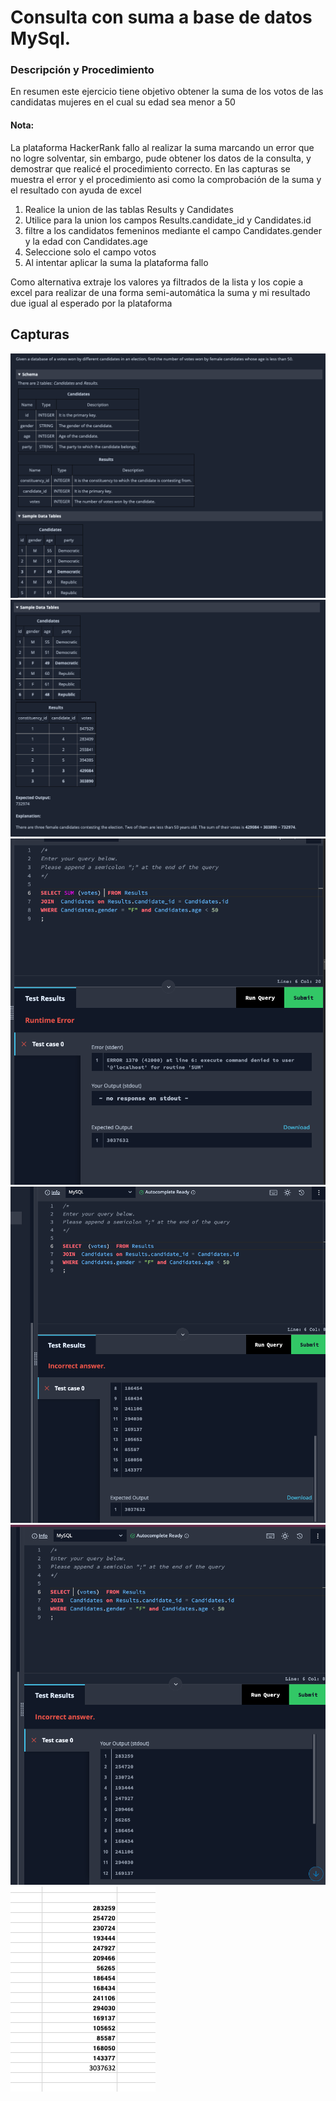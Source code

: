 # Consulta con suma a base de datos MySql.

### Descripción y Procedimiento

En resumen este ejercicio tiene objetivo obtener la suma de los votos de las candidatas mujeres en el cual su edad sea
menor a 50

#### Nota:

La plataforma HackerRank fallo al realizar la suma marcando un error que no logre solventar, sin embargo, pude obtener
los datos de la consulta, y demostrar que realicé el procedimiento correcto.
En las capturas se muestra el error y el procedimiento asi como la comprobación de la suma y el resultado con ayuda de
excel

1. Realice la union de las tablas Results y Candidates
2. Utilice para la union los campos Results.candidate_id y Candidates.id
3. filtre a los candidatos femeninos mediante el campo Candidates.gender y la edad con Candidates.age
4. Seleccione solo el campo votos
5. Al intentar aplicar la suma la plataforma fallo

Como alternativa extraje los valores ya filtrados de la lista y los copie a excel para realizar de una forma
semi-automática la suma y mi resultado due igual al esperado por la plataforma

## Capturas

![screenshot1](./screenshots/q3_1.png)
![screenshot2](./screenshots/q3_2.png)
![screenshot3](./screenshots/q3_3.png)
![screenshot4](./screenshots/q3_4.png)
![screenshot5](./screenshots/q3_5.png)
![screenshot6](./screenshots/q3_6.png)





